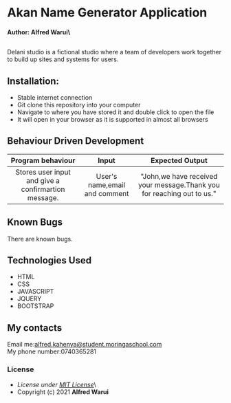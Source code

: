 # Akan Name Generator Application
#### Author: **Alfred Warui**\
## 
Delani studio is a fictional studio where a team of developers work together to build up sites and systems for users.
## Installation:
* Stable internet connection
* Git clone this repository into your computer
* Navigate to where you have stored it and double click to open the file
* It will open in your browser as it is supported in almost all browsers
## Behaviour Driven Development
|Program behaviour| Input|Expected Output|
|:---:            |:---:         |:---:          |
|Stores user input and give a confirmartion message.|User's name,email and comment|"John,we have received your message.Thank you for reaching out to us."|
## Known Bugs
There are known bugs.
## Technologies Used
  * HTML
  * CSS
  * JAVASCRIPT
  * JQUERY
  * BOOTSTRAP
## My contacts
Email me:alfred.kahenya@student.moringaschool.com\
My phone number:0740365281
### License
* *License under [MIT License](LICENSE)*\
* Copyright (c) 2021 **Alfred Warui**
